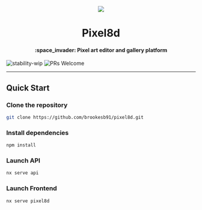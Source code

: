 <p align="center">
  <img src="https://pixel8d-api.herokuapp.com/svg/pixel8d-tfg04i7N?size=15" />
</p>

<h1 align="center">Pixel8d</h1>
<h4 align="center">:space_invader: Pixel art editor and gallery platform</h4>

![stability-wip](https://img.shields.io/badge/stability-work_in_progress-lightgrey.svg)
![PRs Welcome](https://img.shields.io/badge/PRs-welcome-brightgreen.svg?style=flat-square)

---

## Quick Start

### Clone the repository

```bash
git clone https://github.com/brookesb91/pixel8d.git
```

### Install dependencies

```bash
npm install
```

### Launch API

```bash
nx serve api
```

### Launch Frontend

```bash
nx serve pixel8d
```
